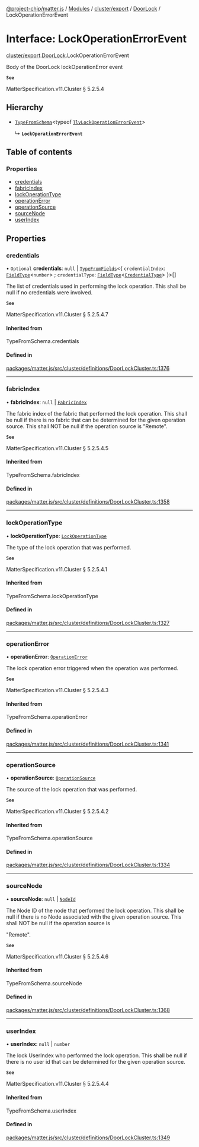 [@project-chip/matter.js](../README.md) / [Modules](../modules.md) / [cluster/export](../modules/cluster_export.md) / [DoorLock](../modules/cluster_export.DoorLock.md) / LockOperationErrorEvent

# Interface: LockOperationErrorEvent

[cluster/export](../modules/cluster_export.md).[DoorLock](../modules/cluster_export.DoorLock.md).LockOperationErrorEvent

Body of the DoorLock lockOperationError event

**`See`**

MatterSpecification.v11.Cluster § 5.2.5.4

## Hierarchy

- [`TypeFromSchema`](../modules/tlv_export.md#typefromschema)\<typeof [`TlvLockOperationErrorEvent`](../modules/cluster_export.DoorLock.md#tlvlockoperationerrorevent)\>

  ↳ **`LockOperationErrorEvent`**

## Table of contents

### Properties

- [credentials](cluster_export.DoorLock.LockOperationErrorEvent.md#credentials)
- [fabricIndex](cluster_export.DoorLock.LockOperationErrorEvent.md#fabricindex)
- [lockOperationType](cluster_export.DoorLock.LockOperationErrorEvent.md#lockoperationtype)
- [operationError](cluster_export.DoorLock.LockOperationErrorEvent.md#operationerror)
- [operationSource](cluster_export.DoorLock.LockOperationErrorEvent.md#operationsource)
- [sourceNode](cluster_export.DoorLock.LockOperationErrorEvent.md#sourcenode)
- [userIndex](cluster_export.DoorLock.LockOperationErrorEvent.md#userindex)

## Properties

### credentials

• `Optional` **credentials**: ``null`` \| [`TypeFromFields`](../modules/tlv_export.md#typefromfields)\<\{ `credentialIndex`: [`FieldType`](tlv_export.FieldType.md)\<`number`\> ; `credentialType`: [`FieldType`](tlv_export.FieldType.md)\<[`CredentialType`](../enums/cluster_export.DoorLock.CredentialType.md)\>  }\>[]

The list of credentials used in performing the lock operation. This shall be null if no credentials were
involved.

**`See`**

MatterSpecification.v11.Cluster § 5.2.5.4.7

#### Inherited from

TypeFromSchema.credentials

#### Defined in

[packages/matter.js/src/cluster/definitions/DoorLockCluster.ts:1376](https://github.com/project-chip/matter.js/blob/558e12c94a201592c28c7bc0743705360b3e5ca6/packages/matter.js/src/cluster/definitions/DoorLockCluster.ts#L1376)

___

### fabricIndex

• **fabricIndex**: ``null`` \| [`FabricIndex`](../modules/datatype_export.md#fabricindex)

The fabric index of the fabric that performed the lock operation. This shall be null if there is no fabric
that can be determined for the given operation source. This shall NOT be null if the operation source is
"Remote".

**`See`**

MatterSpecification.v11.Cluster § 5.2.5.4.5

#### Inherited from

TypeFromSchema.fabricIndex

#### Defined in

[packages/matter.js/src/cluster/definitions/DoorLockCluster.ts:1358](https://github.com/project-chip/matter.js/blob/558e12c94a201592c28c7bc0743705360b3e5ca6/packages/matter.js/src/cluster/definitions/DoorLockCluster.ts#L1358)

___

### lockOperationType

• **lockOperationType**: [`LockOperationType`](../enums/cluster_export.DoorLock.LockOperationType.md)

The type of the lock operation that was performed.

**`See`**

MatterSpecification.v11.Cluster § 5.2.5.4.1

#### Inherited from

TypeFromSchema.lockOperationType

#### Defined in

[packages/matter.js/src/cluster/definitions/DoorLockCluster.ts:1327](https://github.com/project-chip/matter.js/blob/558e12c94a201592c28c7bc0743705360b3e5ca6/packages/matter.js/src/cluster/definitions/DoorLockCluster.ts#L1327)

___

### operationError

• **operationError**: [`OperationError`](../enums/cluster_export.DoorLock.OperationError.md)

The lock operation error triggered when the operation was performed.

**`See`**

MatterSpecification.v11.Cluster § 5.2.5.4.3

#### Inherited from

TypeFromSchema.operationError

#### Defined in

[packages/matter.js/src/cluster/definitions/DoorLockCluster.ts:1341](https://github.com/project-chip/matter.js/blob/558e12c94a201592c28c7bc0743705360b3e5ca6/packages/matter.js/src/cluster/definitions/DoorLockCluster.ts#L1341)

___

### operationSource

• **operationSource**: [`OperationSource`](../enums/cluster_export.DoorLock.OperationSource.md)

The source of the lock operation that was performed.

**`See`**

MatterSpecification.v11.Cluster § 5.2.5.4.2

#### Inherited from

TypeFromSchema.operationSource

#### Defined in

[packages/matter.js/src/cluster/definitions/DoorLockCluster.ts:1334](https://github.com/project-chip/matter.js/blob/558e12c94a201592c28c7bc0743705360b3e5ca6/packages/matter.js/src/cluster/definitions/DoorLockCluster.ts#L1334)

___

### sourceNode

• **sourceNode**: ``null`` \| [`NodeId`](../modules/datatype_export.md#nodeid)

The Node ID of the node that performed the lock operation. This shall be null if there is no Node associated
with the given operation source. This shall NOT be null if the operation source is

"Remote".

**`See`**

MatterSpecification.v11.Cluster § 5.2.5.4.6

#### Inherited from

TypeFromSchema.sourceNode

#### Defined in

[packages/matter.js/src/cluster/definitions/DoorLockCluster.ts:1368](https://github.com/project-chip/matter.js/blob/558e12c94a201592c28c7bc0743705360b3e5ca6/packages/matter.js/src/cluster/definitions/DoorLockCluster.ts#L1368)

___

### userIndex

• **userIndex**: ``null`` \| `number`

The lock UserIndex who performed the lock operation. This shall be null if there is no user id that can be
determined for the given operation source.

**`See`**

MatterSpecification.v11.Cluster § 5.2.5.4.4

#### Inherited from

TypeFromSchema.userIndex

#### Defined in

[packages/matter.js/src/cluster/definitions/DoorLockCluster.ts:1349](https://github.com/project-chip/matter.js/blob/558e12c94a201592c28c7bc0743705360b3e5ca6/packages/matter.js/src/cluster/definitions/DoorLockCluster.ts#L1349)

